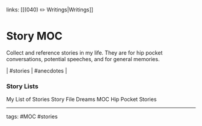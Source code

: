 links: [[(040) ✏️ Writings|Writings]] 
# Story MOC
Collect and reference stories in my life. They are for hip pocket conversations, potential speeches, and for general memories.

| #stories | #anecdotes |

### Story Lists
My List of Stories
Story File
Dreams MOC
Hip Pocket Stories 

---
tags: #MOC #stories 